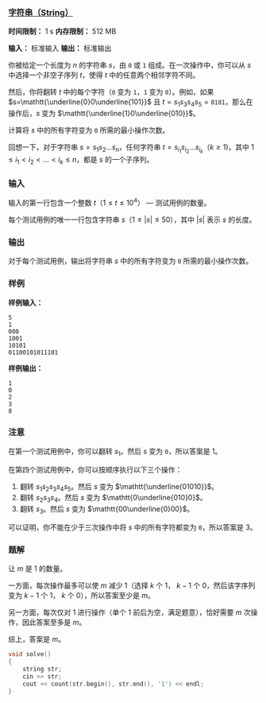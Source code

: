 ### [字符串（String）](https://codeforces.com/problemset/problem/2062/A)

**时间限制：** 1 s
**内存限制：** 512 MB

**输入：** 标准输入
**输出：** 标准输出



你被给定一个长度为 $n$ 的字符串 $s$，由 $\mathtt{0}$ 或 $\mathtt{1}$ 组成。在一次操作中，你可以从 $s$ 中选择一个非空子序列 $t$，使得 $t$ 中的任意两个相邻字符不同。

然后，你将翻转 $t$ 中的每个字符（$\mathtt{0}$ 变为 $\mathtt{1}$，$\mathtt{1}$ 变为 $\mathtt{0}$）。例如，如果 $s=\mathtt{\underline{0}0\underline{101}}$ 且 $t=s_1s_3s_4s_5=\mathtt{0101}$，那么在操作后，$s$ 变为 $\mathtt{\underline{1}0\underline{010}}$。

计算将 $s$ 中的所有字符变为 $\mathtt{0}$ 所需的最小操作次数。

回想一下，对于字符串 $s = s_1s_2\ldots s_n$，任何字符串 $t=s_{i_1}s_{i_2}\ldots s_{i_k}$（$k\ge 1$)，其中 $1\leq i_1 < i_2 < \ldots < i_k\leq n$，都是 $s$ 的一个子序列。







### 输入

输入的第一行包含一个整数 $t$（$1 \leq t \leq 10^4$） — 测试用例的数量。

每个测试用例的唯一一行包含字符串 $s$（$1\le |s|\le 50$），其中 $|s|$ 表示 $s$ 的长度。





### 输出

对于每个测试用例，输出将字符串 $s$ 中的所有字符变为 $\mathtt{0}$ 所需的最小操作次数。





### 样例

**样例输入：**

```
5
1
000
1001
10101
01100101011101
```



**样例输出：**

```
1
0
2
3
8
```





### 注意

在第一个测试用例中，你可以翻转 $s_1$。然后 $s$ 变为 $\mathtt{0}$，所以答案是 $1$。

在第四个测试用例中，你可以按顺序执行以下三个操作：

1.  翻转 $s_1s_2s_3s_4s_5$。然后 $s$ 变为 $\mathtt{\underline{01010}}$。
2.  翻转 $s_2s_3s_4$。然后 $s$ 变为 $\mathtt{0\underline{010}0}$。
3.  翻转 $s_3$。然后 $s$ 变为 $\mathtt{00\underline{0}00}$。

可以证明，你不能在少于三次操作中将 $s$ 中的所有字符都变为 $\mathtt{0}$，所以答案是 $3$。





### 题解

让 $m$ 是 $1$ 的数量。

一方面，每次操作最多可以使 $m$ 减少 $1$（选择 $k$ 个 $1$， $k - 1$ 个 $0$，然后该字序列变为 $k - 1$ 个 $1$， $k$ 个 $0$），所以答案至少是 $m$。

另一方面，每次仅对 $1$ 进行操作（单个 $1$ 前后为空，满足题意），恰好需要 $m$ 次操作，因此答案至多是 $m$。

综上，答案是 $m$。



```cpp
void solve()
{
	string str;
	cin >> str;
	cout << count(str.begin(), str.end(), '1') << endl;
}
```

